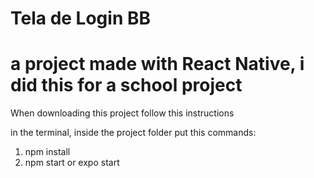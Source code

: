 # Tela de Login BB 

<h1>a project made with React Native, i did this for a school project</h1>


When downloading this project follow this instructions

in the terminal, inside the project folder put this commands:

<ol>
  <li>npm install</li>
  <li>npm start or expo start</li>
</ol>

